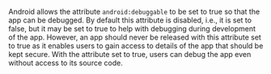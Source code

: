 
Android allows the attribute `android:debuggable` to be set to true so
that the app can be debugged. By default this attribute is disabled,
i.e., it is set to false, but it may be set to true to help with
debugging during development of the app. However, an app should never be
released with this attribute set to true as it enables users to gain
access to details of the app that should be kept secure. With the
attribute set to true, users can debug the app even without access to
its source code.
